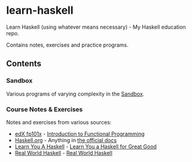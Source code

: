 # learn-haskell

Learn Haskell (using whatever means necessary) - My Haskell education repo.

Contains notes, exercises and practice programs.

## Contents

### Sandbox

Various programs of varying complexity in the [Sandbox](sandbox).

### Course Notes & Exercises

Notes and exercises from various sources:

* [edX fp101x](edx-fp101x) - [Introduction to Functional Programming](https://www.edx.org/course/introduction-functional-programming-delftx-fp101x-0)
* [Haskell.org](official) - Anything in [the official docs](https://www.haskell.org/)
* [Learn You A Haskell](learn-you-a-haskell) - [Learn You a Haskell for Great Good](http://learnyouahaskell.com/)
* [Real World Haskell](real-world-haskell) - [Real World Haskell](http://book.realworldhaskell.org/)


